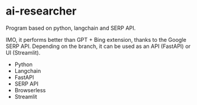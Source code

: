 # ai-researcher

Program based on python, langchain and SERP API.

IMO, it performs better than GPT + Bing extension, thanks to the Google SERP API. 
Depending on the branch, it can be used as an API (FastAPI) or UI (Streamlit).

- Python
- Langchain
- FastAPI
- SERP API
- Browserless
- Streamlit
